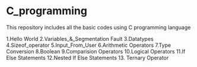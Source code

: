 # C_programming
This repository includes all the basic codes using C programming language


1.Hello World
2.Variables_&_Segmentation Fault
3.Datatypes
4.Sizeof_operator
5.Input_From_User
6.Arithmetic Operators
7.Type Conversion
8.Boolean
9.Comparision Operators
10.Logical Operators
11.If Else Statements
12.Nested If Else Statements
13. Ternary Operator

